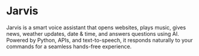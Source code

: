 # Jarvis
Jarvis is a smart voice assistant that opens websites, plays music, gives news, weather updates, date &amp; time, and answers questions using AI. Powered by Python, APIs, and text-to-speech, it responds naturally to your commands for a seamless hands-free experience.
